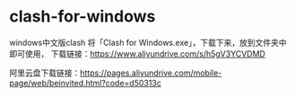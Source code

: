 # clash-for-windows
windows中文版clash
将「Clash for Windows.exe」，下载下来，放到文件夹中即可使用，
下载链接：https://www.aliyundrive.com/s/h5gV3YCVDMD

阿里云盘下载链接：https://pages.aliyundrive.com/mobile-page/web/beinvited.html?code=d50313c
